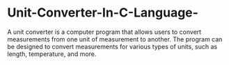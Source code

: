 # Unit-Converter-In-C-Language-
A unit converter is a computer program that allows users to convert measurements from one unit of measurement to another. The program can be designed to convert measurements for various types of units, such as length, temperature, and more.
